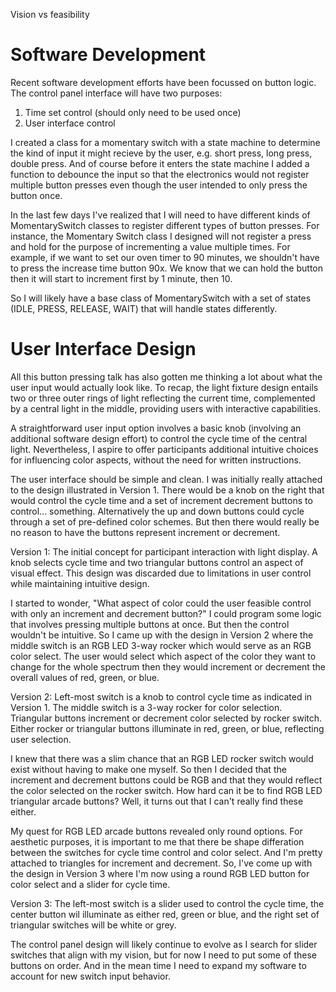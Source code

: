 Vision vs feasibility

# Software Development
Recent software development efforts have been focussed on button logic. The control panel interface will have two purposes:

1. Time set control (should only need to be used once)
2. User interface control

I created a class for a momentary switch with a state machine to determine the kind of input it might recieve by the user, e.g. short press, long press, double press. And of course before it enters the state machine I added a function to debounce the input so that the electronics would not register multiple button presses even though the user intended to only press the button once.

In the last few days I've realized that I will need to have different kinds of MomentarySwitch classes to register different types of button presses. For instance, the Momentary Switch class I designed will not register a press and hold for the purpose of incrementing a value multiple times. For example, if we want to set our oven timer to 90 minutes, we shouldn't have to press the increase time button 90x. We know that we can hold the button then it will start to increment first by 1 minute, then 10.

So I will likely have a base class of MomentarySwitch with a set of states (IDLE, PRESS, RELEASE, WAIT) that will handle states differently.

# User Interface Design
All this button pressing talk has also gotten me thinking a lot about what the user input would actually look like. To recap, the light fixture design entails two or three outer rings of light reflecting the current time, complemented by a central light in the middle, providing users with interactive capabilities.

A straightforward user input option involves a basic knob (involving an additional software design effort) to control the cycle time of the central light. Nevertheless, I aspire to offer participants additional intuitive choices for influencing color aspects, without the need for written instructions.

The user interface should be simple and clean. I was initially really attached to the design illustrated in Version 1. There would be a knob on the right that would control the cycle time and a set of increment decrement buttons to control... something. Alternatively the up and down buttons could cycle through a set of pre-defined color schemes. But then there would really be no reason to have the buttons represent increment or decrement.

Version 1: The initial concept for participant interaction with light display. A knob selects cycle time and two triangular buttons control an aspect of visual effect. This design was discarded due to limitations in user control while maintaining intuitive design.

I started to wonder, "What aspect of color could the user feasible control with only an increment and decrement button?" I could program some logic that involves pressing multiple buttons at once. But then the control wouldn't be intuitive. So I came up with the design in Version 2 where the middle switch is an RGB LED 3-way rocker which would serve as an RGB color select. The user would select which aspect of the color they want to change for the whole spectrum then they would increment or decrement the overall values of red, green, or blue.

Version 2: Left-most switch is a knob to control cycle time as indicated in Version 1. The middle switch is a 3-way rocker for color selection. Triangular buttons increment or decrement color selected by rocker switch. Either rocker or triangular buttons illuminate in red, green, or blue, reflecting user selection.

I knew that there was a slim chance that an RGB LED rocker switch would exist without having to make one myself. So then I decided that the increment and decrement buttons could be RGB and that they would reflect the color selected on the rocker switch. How hard can it be to find RGB LED triangular arcade buttons? Well, it turns out that I can't really find these either.

My quest for RGB LED arcade buttons revealed only round options. For aesthetic purposes, it is important to me that there be shape differation between the switches for cycle time control and color select. And I'm pretty attached to triangles for increment and decrement. So, I've come up with the design in Version 3 where I'm now using a round RGB LED button for color select and a slider for cycle time.

Version 3: The left-most switch is a slider used to control the cycle time, the center button wil illuminate as either red, green or blue, and the right set of triangular switches will be white or grey.

The control panel design will likely continue to evolve as I search for slider switches that align with my vision, but for now I need to put some of these buttons on order. And in the mean time I need to expand my software to account for new switch input behavior.